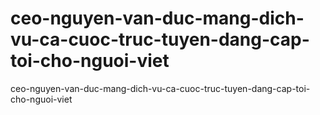 # ceo-nguyen-van-duc-mang-dich-vu-ca-cuoc-truc-tuyen-dang-cap-toi-cho-nguoi-viet
ceo-nguyen-van-duc-mang-dich-vu-ca-cuoc-truc-tuyen-dang-cap-toi-cho-nguoi-viet
